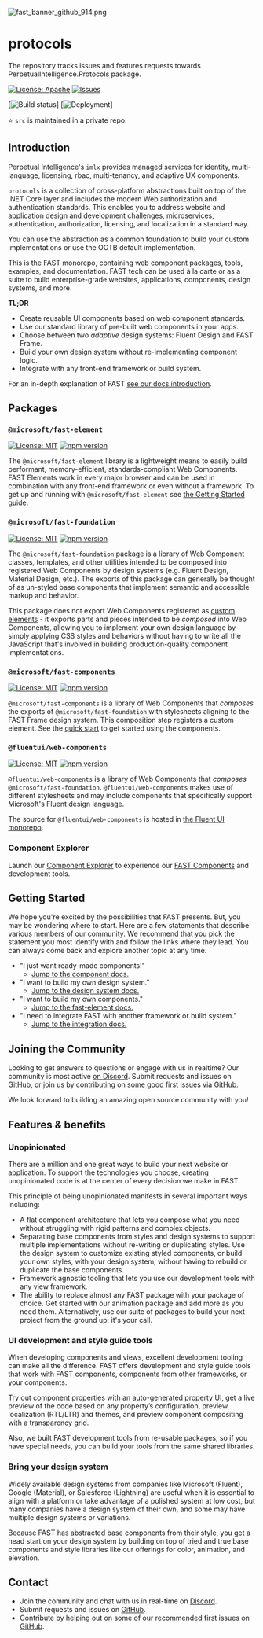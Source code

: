 ![fast_banner_github_914.png](https://en.gravatar.com/userimage/152742631/4ab9cb340649391354d65b592b744114.png)

# protocols
The repository tracks issues and features requests towards PerpetualIntelligence.Protocols package.

[![License: Apache](https://img.shields.io/badge/License-Apache-yellow.svg)](https://opensource.org/licenses/MIT)
[![Issues](https://img.shields.io/github/issues/perpetualintelligence/protocols)](https://github.com/perpetualintelligence/protocols/issues)

[![Build status](https://dev.azure.com/perpetualintelligence/Services/_apis/build/status/Continuous%20Integration/Packages/PerpetualIntelligence.Protocols)]
[![Deployment](https://vsrm.dev.azure.com/perpetualintelligence/_apis/public/Release/badge/4c5f1531-e837-40e9-9e5e-47abaa3fab37/2/2)]


:star: `src` is maintained in a private repo.

## Introduction

Perpetual Intelligence's `imlx` provides managed services for identity, multi-language, licensing, rbac, multi-tenancy, and adaptive UX components.

 `protocols` is a collection of cross-platform abstractions built on top of the .NET Core layer and includes the modern Web authorization and authentication standards. This enables you to address website and application design and development challenges, microservices, authentication, authorization, licensing, and localization in a standard way.

You can use the abstraction as a common foundation to build your custom implementations or use the OOTB default implementation.

This is the FAST monorepo, containing web component packages, tools, examples, and documentation. FAST tech can be used à la carte or as a suite to build enterprise-grade websites, applications, components, design systems, and more.

**TL;DR**

* Create reusable UI components based on web component standards.
* Use our standard library of pre-built web components in your apps.
* Choose between two *adaptive* design systems: Fluent Design and FAST Frame.
* Build your own design system without re-implementing component logic.
* Integrate with any front-end framework or build system.

For an in-depth explanation of FAST [see our docs introduction](https://www.fast.design/docs/introduction/).

## Packages

### `@microsoft/fast-element`

[![License: MIT](https://img.shields.io/badge/License-MIT-yellow.svg)](https://opensource.org/licenses/MIT)
[![npm version](https://badge.fury.io/js/%40microsoft%2Ffast-element.svg)](https://badge.fury.io/js/%40microsoft%2Ffast-element)

The `@microsoft/fast-element` library is a lightweight means to easily build performant, memory-efficient, standards-compliant Web Components. FAST Elements work in every major browser and can be used in combination with any front-end framework or even without a framework. To get up and running with `@microsoft/fast-element` see [the Getting Started guide](https://fast.design/docs/fast-element/getting-started).

### `@microsoft/fast-foundation`

[![License: MIT](https://img.shields.io/badge/License-MIT-yellow.svg)](https://opensource.org/licenses/MIT)
[![npm version](https://badge.fury.io/js/%40microsoft%2Ffast-foundation.svg)](https://badge.fury.io/js/%40microsoft%2Ffast-foundation)

The `@microsoft/fast-foundation` package is a library of Web Component classes, templates, and other utilities intended to be composed into registered Web Components by design systems (e.g. Fluent Design, Material Design, etc.). The exports of this package can generally be thought of as un-styled base components that implement semantic and accessible markup and behavior.

This package does not export Web Components registered as [custom elements](https://developer.mozilla.org/en-US/docs/Web/Web_Components/Using_custom_elements) - it exports parts and pieces intended to be *composed* into Web Components, allowing you to implement your own design language by simply applying CSS styles and behaviors without having to write all the JavaScript that's involved in building production-quality component implementations.

### `@microsoft/fast-components`

[![License: MIT](https://img.shields.io/badge/License-MIT-yellow.svg)](https://opensource.org/licenses/MIT)
[![npm version](https://badge.fury.io/js/%40microsoft%2Ffast-components.svg)](https://badge.fury.io/js/%40microsoft%2Ffast-components)

`@microsoft/fast-components` is a library of Web Components that *composes* the exports of `@microsoft/fast-foundation` with stylesheets aligning to the FAST Frame design system. This composition step registers a custom element. See the [quick start](https://fast.design/docs/components/getting-started) to get started using the components.

### `@fluentui/web-components`

[![License: MIT](https://img.shields.io/badge/License-MIT-yellow.svg)](https://opensource.org/licenses/MIT)
[![npm version](https://badge.fury.io/js/%40fluentui%2Fweb-components.svg)](https://badge.fury.io/js/%40fluentui%2Fweb-components)

`@fluentui/web-components` is a library of Web Components that *composes* `@microsoft/fast-foundation`. `@fluentui/web-components` makes use of different stylesheets and may include components that specifically support Microsoft's Fluent design language.

The source for `@fluentui/web-components` is hosted in [the Fluent UI monorepo](https://github.com/microsoft/fluentui/tree/master/packages/web-components).

### Component Explorer

Launch our [Component Explorer](https://explore.fast.design) to experience our [FAST Components](https://www.npmjs.com/package/@microsoft/fast-components) and development tools.

## Getting Started

We hope you're excited by the possibilities that FAST presents. But, you may be wondering where to start. Here are a few statements that describe various members of our community. We recommend that you pick the statement you most identify with and follow the links where they lead. You can always come back and explore another topic at any time.

* "I just want ready-made components!"
  * [Jump to the component docs.](https://fast.design/docs/components/getting-started)
* "I want to build my own design system."
  * [Jump to the design system docs.](https://fast.design/docs/design-systems/overview)
* "I want to build my own components."
  * [Jump to the fast-element docs.](https://fast.design/docs/fast-element/getting-started)
* "I need to integrate FAST with another framework or build system."
  * [Jump to the integration docs.](https://fast.design/docs/integrations/introduction)

## Joining the Community

Looking to get answers to questions or engage with us in realtime? Our community is most active [on Discord](https://discord.gg/FcSNfg4). Submit requests and issues on [GitHub](https://github.com/Microsoft/fast/issues/new/choose), or join us by contributing on [some good first issues via GitHub](https://github.com/Microsoft/fast/labels/community:good-first-issue).

We look forward to building an amazing open source community with you!

## Features & benefits

### Unopinionated

There are a million and one great ways to build your next website or application. To support the technologies you choose, creating unopinionated code is at the center of every decision we make in FAST.

This principle of being unopinionated manifests in several important ways including:

* A flat component architecture that lets you compose what you need without struggling with rigid patterns and complex objects.
* Separating base components from styles and design systems to support multiple implementations without re-writing or duplicating styles. Use the design system to customize existing styled components, or build your own styles, with your design system, without having to rebuild or duplicate the base components.
* Framework agnostic tooling that lets you use our development tools with any view framework.
* The ability to replace almost any FAST package with your package of choice. Get started with our animation package and add more as you need them. Alternatively, use our suite of packages to build your next project from the ground up; it's your call.

### UI development and style guide tools

When developing components and views, excellent development tooling can make all the difference. FAST offers development and style guide tools that work with FAST components, components from other frameworks, or your components.

Try out component properties with an auto-generated property UI, get a live preview of the code based on any property’s configuration, preview localization (RTL/LTR) and themes, and preview component compositing with a transparency grid.

Also, we built FAST development tools from re-usable packages, so if you have special needs, you can build your tools from the same shared libraries.

### Bring your design system

Widely available design systems from companies like Microsoft (Fluent), Google (Material), or Salesforce (Lightning) are useful when it is essential to align with a platform or take advantage of a polished system at low cost, but many companies have a design system of their own, and some may have multiple design systems or variations.

Because FAST has abstracted base components from their style, you get a head start on your design system by building on top of tried and true base components and style libraries like our offerings for color, animation, and elevation.

## Contact

* Join the community and chat with us in real-time on [Discord](https://discord.gg/FcSNfg4).
* Submit requests and issues on [GitHub](https://github.com/Microsoft/fast/issues/new/choose).
* Contribute by helping out on some of our recommended first issues on [GitHub](https://github.com/Microsoft/fast/labels/community:good-first-issue).

